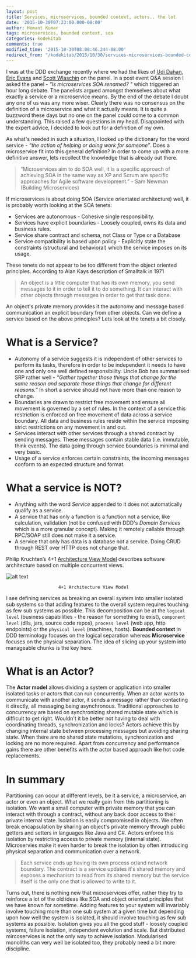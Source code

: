 ```yaml
---
layout: post
title: Services, microservices, bounded context, actors.. the lot
date: '2015-10-30T07:23:00.000-08:00'
author: Hemant Kumar
tags: microservices, bounded context, soa
categories: kodekitab
comments: true
modified_time: '2015-10-30T08:08:46.244-08:00'
redirect_from: "/kodekitab/2015/10/30/services-microservices-bounded-context.html"
---
```


I was at the DDD exchange recently where we had the likes of [Udi Dahan](https://twitter.com/UdiDahan), [Eric Evans](https://twitter.com/ericevans0) and [Scott Wlaschin](https://twitter.com/ScottWlaschin) on the panel. In a post event Q&A session I asked the panel - *"Is microservices SOA renamed? "* which triggered an hour long debate. The panelists argued amongst themselves about what exactly a service or a microservice means. By the end of the debate I doubt any one of us was any more wiser. Clearly there was no consensus on the definition of a microservice and what it actually means. It is quite a buzzword these days but no one on the panel could come to a common understanding. This raised a few questions in my head. Disappointed with the expert advice, I decided to look out for a definition of my own.

As what's needed in such a situation, I looked up the dictionary for the word service - *“the action of helping or doing work for someone”*. Does a microservice fit into this general definition? In order to come up with a more definitive answer, lets recollect the knowledge that is already out there.

<blockquote>“Microservices aim to do SOA well, it is a specific approach of achieving SOA in the same way as XP and Scrum are specific approaches for Agile software development.” - Sam Newman (Building Microservices)
</blockquote>

If microservices is about doing SOA (Service orientated architecture) well, it is probably worth looking at the SOA tenets:

* Services are autonomous - Cohesive single responsibility.
* Services have explicit boundaries - Loosely coupled, owns its data and business rules.
* Service share contract and schema, not Class or Type or a Database
* Service compatibility is based upon policy - Explicitly state the constraints (structural and behavioral) which the service imposes on its usage.

These tenets do not appear to be too different from the object oriented principles. According to Alan Kays description of Smalltalk in 1971
<blockquote>An object is a little computer that has its own memory, you send messages to it in order to tell it to do something. It can interact with other objects through messages in order to get that task done.</blockquote>

An object's private memory provides it the autonomy and  message based communication an explicit boundary from other objects. Can we define a service based on the above principles? Lets look at the tenets a bit closely.

# What is a Service?

* Autonomy of a service suggests it is independent of other services to perform its tasks, therefore in order to be independent it needs to have one and only one well defined responsibility. Uncle Bob has summarised SRP rather well - *“Gather together those things that change for the same reason and separate those things that change for different reasons.”* In short a service should not have more than one reason to change.
* Boundaries are drawn to restrict free movement and ensure all movement is governed by a set of rules. In the context of a service this restriction is enforced on free movement of data across a service boundary. All data and business rules reside within the service imposing strict restrictions on any movement in and out.
* Services interact with other services through a shared contract by sending messages. These messages contain stable data (i.e. immutable, think events). The data going through service boundaries is minimal and very basic.
* Usage of a service enforces certain constraints, the incoming messages conform to an expected structure and format.

# What a service is NOT?
* Anything with the word *Service* appended to it does not automatically qualify as a service.
* A service that has only a function is a function not a service, like calculation, validation (not be confused with DDD's *Domain Services* which is a more granular concept). Making it remotely callable through RPC/SOAP still does not make it a service.
* A service that only has data is a database not a service. Doing CRUD through REST over HTTP does not change that.

Philip Kruchten’s 4+1 [Architecture View Model](https://en.wikipedia.org/wiki/4%2B1_architectural_view_model) describes software architecture based on multiple concurrent views.

![alt text](https://upload.wikimedia.org/wikipedia/commons/f/f2/4%2B1_Architectural_View_Model.jpg "4+1 Architecture view model")

						4+1 Architecture View Model


I see defining services as breaking an overall system into smaller isolated sub systems so that adding features to the overall system requires touching as few sub systems as possible. This decomposition can be at the `logical level` (business capabilities - the reason for something to exist), `component level` (dlls, jars, source code repos), `process level` (web app, http endpoints) or the `physical level` (machines, hosts). **Bounded context** in DDD terminology focuses on the logical separation whereas **Microservice** focuses on the physical separation. The idea of slicing up your system into manageable chunks is the key here.

# What is an Actor?
The **Actor model** allows dividing a system or application into smaller isolated tasks or actors that can run concurrently. When an actor wants to communicate with another actor, it sends a message rather than contacting it directly, all messaging being asynchronous. Traditional approaches to concurrency are based on synchronizing shared mutable state which is difficult to get right. Wouldn't it be better not having to deal with coordinating threads, synchronization and locks? Actors achieve this by changing internal state between processing messages but avoiding sharing state. When there are no shared state mutations, synchronization and locking are no more required. Apart from concurrency and performance gains there are other benefits with the actor based approach like hot code replacements.

# In summary
Partitioning can occur at different levels, be it a service, a microservice, an actor or even an object. What we really gain from this partitioning is isolation. We want a small computer with private memory that you can interact with through a contract, without any back door access to their private internal state. Isolation is easily compromised in objects. We often break encapsulation by sharing an object's private memory through public getters and setters in languages like Java and C#. Actors enforce this isolation by restricting access to private memory (internal state). Microservies make it even harder to break the isolation by often introducing physical separation and communication over a network.

<blockquote>Each service ends up having its own process or/and network boundary. The contract is a service updates it's shared memory and exposes a mechanism to read from its shared memory but the service itself is the only one that is allowed to write to it.</blockquote>

Turns out, there is nothing new that microservices offer, rather they try to reinforce a lot of the old ideas like SOA and object oriented principles that we have known for sometime. Adding features to your system will invariably involve touching more than one sub system at a given time but depending upon how well the system is isolated, it should involve touching as few sub systems as possible. Isolation gives you all the good stuff - loosely coupled systems, failure isolation, independent evolution and scale. But distributed mircoservices is not the only way to achieve isolation. Modularised monoliths can very well be isolated too, they probably need a bit more discipline.

